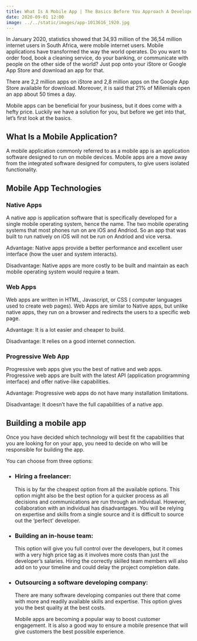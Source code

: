 ```yaml
---
title: What Is A Mobile App | The Basics Before You Approach A Developer
date: 2020-09-01 12:00
image: ../../static/images/app-1013616_1920.jpg
---
```

In January 2020, statistics showed that 34,93 million of the 36,54 million internet users in South Africa, were mobile internet users. Mobile applications have transformed the way the world operates. Do you want to order food, book a cleaning service, do your banking, or communicate with people on the other side of the world? Just pop onto your iStore or Google App Store and download an app for that.

There are 2,2 million apps on iStore and 2,8 million apps on the Google App Store available for download. Moreover, it is said that 21% of Millenials open an app about 50 times a day.

Mobile apps can be beneficial for your business, but it does come with a hefty price. Luckily we have a solution for you, but before we get into that, let’s first look at the basics.

## What Is a Mobile Application?

A mobile application commonly referred to as a mobile app is an application software designed to run on mobile devices. Mobile apps are a move away from the integrated software designed for computers, to give users isolated functionality.

## Mobile App Technologies

### Native Apps

A native app is application software that is specifically developed for a single mobile operating system, hence the name. The two mobile operating systems that most phones run on are iOS and Andriod. So an app that was built to run natively on iOS will not be run on Andriod and vice versa.

Advantage: Native apps provide a better performance and excellent user interface (how the user and system interacts).

Disadvantage: Native apps are more costly to be built and maintain as each mobile operating system would require a team.

### Web Apps

Web apps are written in HTML, Javascript, or CSS ( computer languages used to create web pages). Web Apps are similar to Native apps, but unlike native apps, they run on a browser and redirects the users to a specific web page.

Advantage: It is a lot easier and cheaper to build.

Disadvantage: It relies on a good internet connection.

### Progressive Web App

Progressive web apps give you the best of native and web apps. Progressive web apps are built with the latest API (application programming interface) and offer native-like capabilities.

Advantage: Progressive web apps do not have many installation limitations.

Disadvantage: It doesn’t have the full capabilities of a native app.

## Building a mobile app

Once you have decided which technology will best fit the capabilities that you are looking for on your app, you need to decide on who will be responsible for building the app.

You can choose from three options:

* ### Hiring a freelancer: 

  This is by far the cheapest option from all the available options. This option might also be the best option for a quicker process as all decisions and communications are run through an individual. However, collaboration with an individual has disadvantages. You will be relying on expertise and skills from a single source and it is difficult to source out the ‘perfect’ developer.
* ### Building an in-house team: 

  This option will give you full control over the developers, but it comes with a very high price tag as it involves more costs than just the developer’s salaries. Hiring the correctly skilled team members will also add on to your timeline and could delay the project completion date.
* ### Outsourcing a software developing company: 

  There are many software developing companies out there that come with more and readily available skills and expertise. This option gives you the best quality at the best costs.

  Mobile apps are becoming a popular way to boost customer engagement. It is also a good way to ensure a mobile presence that will give customers the best possible experience.